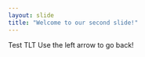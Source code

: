 ```yaml
---
layout: slide
title: "Welcome to our second slide!"
---
```

Test TLT
Use the left arrow to go back!
